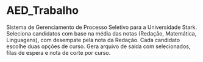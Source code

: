 # AED_Trabalho
Sistema de Gerenciamento de Processo Seletivo para a Universidade Stark. Seleciona candidatos com base na média das notas (Redação, Matemática, Linguagens), com desempate pela nota da Redação. Cada candidato escolhe duas opções de curso. Gera arquivo de saída com selecionados, filas de espera e nota de corte por curso.
